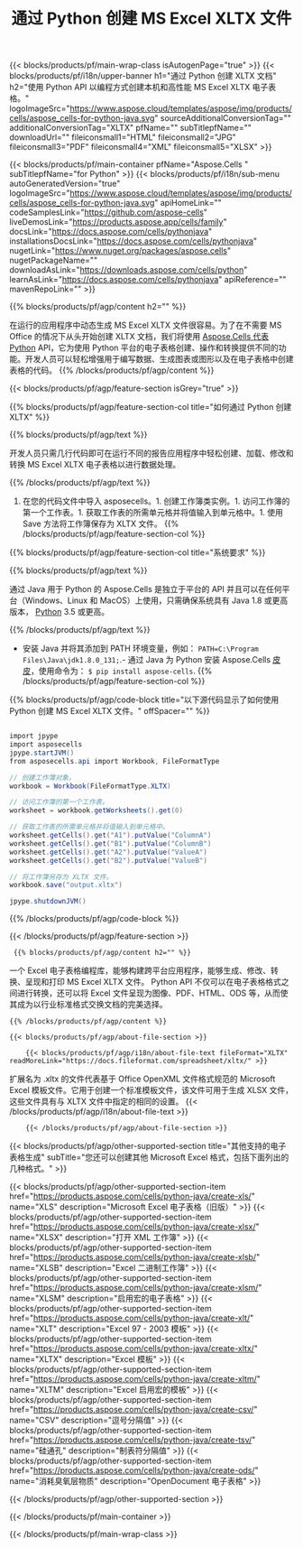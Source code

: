 ﻿---
title: 通过 Python 创建 MS Excel XLTX 文件 
url: /zh/python-java/create-xltx/ 
description: Python 用于生成 XLTX 文档的示例代码。使用此代码在 Python 应用程序中创建 MS Excel XLTX 文件。
---
{{< blocks/products/pf/main-wrap-class isAutogenPage="true" >}}
{{< blocks/products/pf/i18n/upper-banner h1="通过 Python 创建 XLTX 文档" h2="使用 Python API 以编程方式创建本机和高性能 MS Excel XLTX 电子表格。" logoImageSrc="https://www.aspose.cloud/templates/aspose/img/products/cells/aspose_cells-for-python-java.svg" sourceAdditionalConversionTag="" additionalConversionTag="XLTX" pfName="" subTitlepfName="" downloadUrl="" fileiconsmall1="HTML" fileiconsmall2="JPG" fileiconsmall3="PDF" fileiconsmall4="XML" fileiconsmall5="XLSX" >}}

{{< blocks/products/pf/main-container pfName="Aspose.Cells " subTitlepfName="for Python" >}}
{{< blocks/products/pf/i18n/sub-menu autoGeneratedVersion="true" logoImageSrc="https://www.aspose.cloud/templates/aspose/img/products/cells/aspose_cells-for-python-java.svg" apiHomeLink="" codeSamplesLink="https://github.com/aspose-cells" liveDemosLink="https://products.aspose.app/cells/family" docsLink="https://docs.aspose.com/cells/pythonjava" installationsDocsLink="https://docs.aspose.com/cells/pythonjava" nugetLink="https://www.nuget.org/packages/aspose.cells" nugetPackageName="" downloadAsLink="https://downloads.aspose.com/cells/python" learnAsLink="https://docs.aspose.com/cells/pythonjava" apiReference="" mavenRepoLink="" >}}

{{% blocks/products/pf/agp/content h2="" %}}

 在运行的应用程序中动态生成 MS Excel XLTX 文件很容易。为了在不需要 MS Office 的情况下从头开始创建 XLTX 文档，我们将使用
 [Aspose.Cells 代表 Python](https://pypi.org/project/aspose-cells) 
 API，它为使用 Python 平台的电子表格创建、操作和转换提供不同的功能。开发人员可以轻松增强用于编写数据、生成图表或图形以及在电子表格中创建表格的代码。
{{% /blocks/products/pf/agp/content %}}

{{< blocks/products/pf/agp/feature-section isGrey="true" >}}

{{% blocks/products/pf/agp/feature-section-col title="如何通过 Python 创建 XLTX" %}}

{{% blocks/products/pf/agp/text %}}

 开发人员只需几行代码即可在运行不同的报告应用程序中轻松创建、加载、修改和转换 MS Excel XLTX 电子表格以进行数据处理。

{{% /blocks/products/pf/agp/text %}}

1. 在您的代码文件中导入 asposecells。1. 创建工作簿类实例。1. 访问工作簿的第一个工作表。1. 获取工作表的所需单元格并将值输入到单元格中。1. 使用 Save 方法将工作簿保存为 XLTX 文件。
{{% /blocks/products/pf/agp/feature-section-col %}}

{{% blocks/products/pf/agp/feature-section-col title="系统要求" %}}

{{% blocks/products/pf/agp/text %}}

 通过 Java 用于 Python 的 Aspose.Cells 是独立于平台的 API 并且可以在任何平台（Windows、Linux 和 MacOS）上使用，只需确保系统具有 Java 1.8 或更高版本， [Python](https://www.python.org/downloads/) 3.5 或更高。 

{{% /blocks/products/pf/agp/text %}}

- 安装 Java 并将其添加到 PATH 环境变量，例如： <code>PATH=C:\Program Files\Java\jdk1.8.0_131;</code>.- 通过 Java 为 Python 安装 Aspose.Cells <a href="https://pypi.org/project/aspose-cells/">皮皮</a>，使用命令为： <code>$ pip install aspose-cells</code>.
{{% /blocks/products/pf/agp/feature-section-col %}}

{{% blocks/products/pf/agp/code-block title="以下源代码显示了如何使用 Python 创建 MS Excel XLTX 文件。" offSpacer="" %}}

```cs

import jpype
import asposecells
jpype.startJVM()
from asposecells.api import Workbook, FileFormatType

// 创建工作簿对象。
workbook = Workbook(FileFormatType.XLTX)

// 访问工作簿的第一个工作表。
worksheet = workbook.getWorksheets().get(0)

// 获取工作表的所需单元格并将值输入到单元格中。
worksheet.getCells().get("A1").putValue("ColumnA")
worksheet.getCells().get("B1").putValue("ColumnB")
worksheet.getCells().get("A2").putValue("ValueA")
worksheet.getCells().get("B2").putValue("ValueB")

// 将工作簿另存为 XLTX 文件。
workbook.save("output.xltx")

jpype.shutdownJVM()


```

{{% /blocks/products/pf/agp/code-block %}}

{{< /blocks/products/pf/agp/feature-section >}}

<!-- aboutfile Starts -->

     
     {{% blocks/products/pf/agp/content h2="" %}}

 一个 Excel 电子表格编程库，能够构建跨平台应用程序，能够生成、修改、转换、呈现和打印 MS Excel XLTX 文件。 Python API 不仅可以在电子表格格式之间进行转换，还可以将 Excel 文件呈现为图像、PDF、HTML、ODS 等，从而使其成为以行业标准格式交换文档的完美选择。

    {{% /blocks/products/pf/agp/content %}}

    {{< blocks/products/pf/agp/about-file-section >}}

        {{< blocks/products/pf/agp/i18n/about-file-text fileFormat="XLTX" readMoreLink="https://docs.fileformat.com/spreadsheet/xltx/" >}}
扩展名为 .xltx 的文件代表基于 Office OpenXML 文件格式规范的 Microsoft Excel 模板文件。它用于创建一个标准模板文件，该文件可用于生成 XLSX 文件，这些文件具有与 XLTX 文件中指定的相同的设置。
        {{< /blocks/products/pf/agp/i18n/about-file-text >}}

        {{< /blocks/products/pf/agp/about-file-section >}}   

<!-- aboutfile Ends -->

{{< blocks/products/pf/agp/other-supported-section title="其他支持的电子表格生成" subTitle="您还可以创建其他 Microsoft Excel 格式，包括下面列出的几种格式。" >}}

{{< blocks/products/pf/agp/other-supported-section-item href="https://products.aspose.com/cells/python-java/create-xls/" name="XLS" description="Microsoft Excel 电子表格（旧版）" >}} 
{{< blocks/products/pf/agp/other-supported-section-item href="https://products.aspose.com/cells/python-java/create-xlsx/" name="XLSX" description="打开 XML 工作簿" >}} 
{{< blocks/products/pf/agp/other-supported-section-item href="https://products.aspose.com/cells/python-java/create-xlsb/" name="XLSB" description="Excel 二进制工作簿" >}} 
{{< blocks/products/pf/agp/other-supported-section-item href="https://products.aspose.com/cells/python-java/create-xlsm/" name="XLSM" description="启用宏的电子表格" >}} 
{{< blocks/products/pf/agp/other-supported-section-item href="https://products.aspose.com/cells/python-java/create-xlt/" name="XLT" description="Excel 97 - 2003 模板" >}} 
{{< blocks/products/pf/agp/other-supported-section-item href="https://products.aspose.com/cells/python-java/create-xltx/" name="XLTX" description="Excel 模板" >}} 
{{< blocks/products/pf/agp/other-supported-section-item href="https://products.aspose.com/cells/python-java/create-xltm/" name="XLTM" description="Excel 启用宏的模板" >}} 
{{< blocks/products/pf/agp/other-supported-section-item href="https://products.aspose.com/cells/python-java/create-csv/" name="CSV" description="逗号分隔值" >}} 
{{< blocks/products/pf/agp/other-supported-section-item href="https://products.aspose.com/cells/python-java/create-tsv/" name="硅通孔" description="制表符分隔值" >}} 
{{< blocks/products/pf/agp/other-supported-section-item href="https://products.aspose.com/cells/python-java/create-ods/" name="消耗臭氧层物质" description="OpenDocument 电子表格" >}} 

{{< /blocks/products/pf/agp/other-supported-section >}}

{{< /blocks/products/pf/main-container >}}
    
{{< /blocks/products/pf/main-wrap-class >}}
